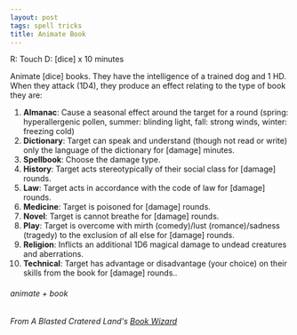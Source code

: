 ```yaml
---
layout: post
tags: spell tricks
title: Animate Book
---
```

R: Touch  D:  [dice] x 10 minutes

Animate [dice] books. They have the intelligence of a trained dog and 1 HD. When they attack (1D4), they produce an effect relating to the type of book they are:

1. **Almanac**: Cause a seasonal effect around the target for a round (spring: hyperallergenic pollen, summer: blinding light, fall: strong winds, winter: freezing cold)
2. **Dictionary**: Target can speak and understand (though not read or write) only the language of the dictionary for [damage] minutes.
3. **Spellbook**: Choose the damage type.
4. **History**: Target acts stereotypically of their social class for [damage] rounds.
5. **Law**: Target acts in accordance with the code of law for [damage] rounds.
6. **Medicine**: Target is poisoned for [damage] rounds.
7. **Novel**: Target is cannot breathe for [damage] rounds.
8. **Play**: Target is overcome with mirth (comedy)/lust (romance)/sadness (tragedy) to the exclusion of all else for [damage] rounds.
9. **Religion**: Inflicts an additional 1D6 magical damage to undead creatures and aberrations.
10. **Technical**: Target has advantage or disadvantage (your choice) on their skills from the book for [damage] rounds..

###### animate + book
###### From A Blasted Cratered Land's [Book Wizard](https://crateredland.blogspot.com/2019/07/pay-your-late-fees-book-wizard.html)

